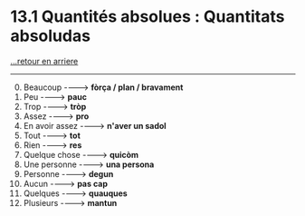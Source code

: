 # 13.1 Quantités absolues : Quantitats absoludas

[...retour en arriere](../../menu_fiches.md)

---

0. Beaucoup  ----> **fòrça / plan / bravament**
1. Peu  ----> **pauc**
2. Trop  ----> **tròp**
3. Assez  ----> **pro**
4. En avoir assez ----> **n'aver un sadol**
5. Tout  ----> **tot**
6. Rien  ----> **res**
6. Quelque chose  ----> **quicòm**
7. Une personne ----> **una persona**
8. Personne  ----> **degun**
9. Aucun  ----> **pas cap**
10. Quelques  ----> **quauques**
11. Plusieurs  ----> **mantun**
